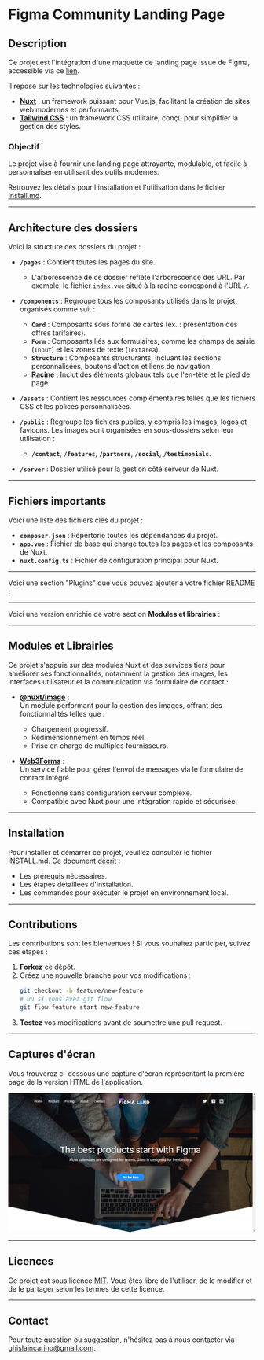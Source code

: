 # **Figma Community Landing Page**

## **Description**
Ce projet est l'intégration d'une maquette de landing page issue de Figma, accessible via ce [lien](https://www.figma.com/design/PCgqHKvN3SNtggBlcZ5uUK/figmaland-business-landing-page-community?m=auto&t=ZBmlGyVhAqpR5NGW-6).

Il repose sur les technologies suivantes :
- **[Nuxt](https://nuxt.com)** : un framework puissant pour Vue.js, facilitant la création de sites web modernes et performants.
- **[Tailwind CSS](https://tailwindcss.com)** : un framework CSS utilitaire, conçu pour simplifier la gestion des styles.

### **Objectif**
Le projet vise à fournir une landing page attrayante, modulable, et facile à personnaliser en utilisant des outils modernes.

Retrouvez les détails pour l'installation et l'utilisation dans le fichier [Install.md](Install.md).

---

## **Architecture des dossiers**
Voici la structure des dossiers du projet :

- **`/pages`** : Contient toutes les pages du site.
  - L'arborescence de ce dossier reflète l'arborescence des URL. Par exemple, le fichier `index.vue` situé à la racine correspond à l'URL `/`.

- **`/components`** : Regroupe tous les composants utilisés dans le projet, organisés comme suit :
  - **`Card`** : Composants sous forme de cartes (ex. : présentation des offres tarifaires).
  - **`Form`** : Composants liés aux formulaires, comme les champs de saisie (`Input`) et les zones de texte (`Textarea`).
  - **`Structure`** : Composants structurants, incluant les sections personnalisées, boutons d'action et liens de navigation.
  - **Racine** : Inclut des éléments globaux tels que l'en-tête et le pied de page.

- **`/assets`** : Contient les ressources complémentaires telles que les fichiers CSS et les polices personnalisées.

- **`/public`** : Regroupe les fichiers publics, y compris les images, logos et favicons. Les images sont organisées en sous-dossiers selon leur utilisation :
  - **`/contact`**, **`/features`**, **`/partners`**, **`/social`**, **`/testimonials`**.

- **`/server`** : Dossier utilisé pour la gestion côté serveur de Nuxt.

---

## **Fichiers importants**
Voici une liste des fichiers clés du projet :

- **`composer.json`** : Répertorie toutes les dépendances du projet.
- **`app.vue`** : Fichier de base qui charge toutes les pages et les composants de Nuxt.
- **`nuxt.config.ts`** : Fichier de configuration principal pour Nuxt.

---

Voici une section "Plugins" que vous pouvez ajouter à votre fichier README :

---

Voici une version enrichie de votre section **Modules et librairies** :

---

## **Modules et Librairies**
Ce projet s'appuie sur des modules Nuxt et des services tiers pour améliorer ses fonctionnalités, notamment la gestion des images, les interfaces utilisateur et la communication via formulaire de contact :

- **[@nuxt/image](https://nuxt.com/modules/image)** :  
  Un module performant pour la gestion des images, offrant des fonctionnalités telles que :
  - Chargement progressif.
  - Redimensionnement en temps réel.
  - Prise en charge de multiples fournisseurs.

- **[Web3Forms](https://web3forms.com/platforms/nuxt-contact-form)** :  
Un service fiable pour gérer l'envoi de messages via le formulaire de contact intégré.
  - Fonctionne sans configuration serveur complexe.
  - Compatible avec Nuxt pour une intégration rapide et sécurisée.

---

## **Installation**
Pour installer et démarrer ce projet, veuillez consulter le fichier [INSTALL.md](INSTALL.md). Ce document décrit :
- Les prérequis nécessaires.
- Les étapes détaillées d'installation.
- Les commandes pour exécuter le projet en environnement local.

---

## **Contributions**
Les contributions sont les bienvenues ! Si vous souhaitez participer, suivez ces étapes :
1. **Forkez** ce dépôt.
2. Créez une nouvelle branche pour vos modifications :
   ```bash
   git checkout -b feature/new-feature
   # Ou si vous avez git flow
   git flow feature start new-feature
   ```  
3. **Testez** vos modifications avant de soumettre une pull request.

---

## **Captures d'écran**
Vous trouverez ci-dessous une capture d'écran représentant la première page de la version HTML de l'application.

![Landing page](/assets/screenshot/landing_page.png?raw=true "Landing page")

---

## **Licences**
Ce projet est sous licence [MIT](https://opensource.org/license/mit). Vous êtes libre de l'utiliser, de le modifier et de le partager selon les termes de cette licence.

---

## **Contact**
Pour toute question ou suggestion, n'hésitez pas à nous contacter via [ghislaincarino@gmail.com](mailto:ghislaincarino@gmail.com).